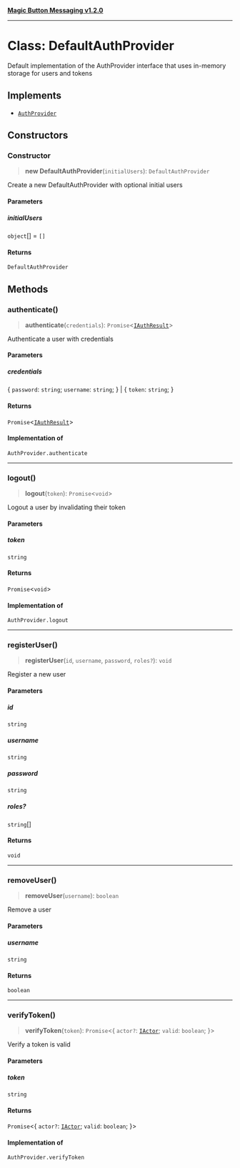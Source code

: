 [**Magic Button Messaging v1.2.0**](../README.md)

***

# Class: DefaultAuthProvider

Default implementation of the AuthProvider interface
that uses in-memory storage for users and tokens

## Implements

- [`AuthProvider`](../type-aliases/AuthProvider.md)

## Constructors

### Constructor

> **new DefaultAuthProvider**(`initialUsers`): `DefaultAuthProvider`

Create a new DefaultAuthProvider with optional initial users

#### Parameters

##### initialUsers

`object`[] = `[]`

#### Returns

`DefaultAuthProvider`

## Methods

### authenticate()

> **authenticate**(`credentials`): `Promise`\<[`IAuthResult`](../interfaces/IAuthResult.md)\>

Authenticate a user with credentials

#### Parameters

##### credentials

\{ `password`: `string`; `username`: `string`; \} | \{ `token`: `string`; \}

#### Returns

`Promise`\<[`IAuthResult`](../interfaces/IAuthResult.md)\>

#### Implementation of

`AuthProvider.authenticate`

***

### logout()

> **logout**(`token`): `Promise`\<`void`\>

Logout a user by invalidating their token

#### Parameters

##### token

`string`

#### Returns

`Promise`\<`void`\>

#### Implementation of

`AuthProvider.logout`

***

### registerUser()

> **registerUser**(`id`, `username`, `password`, `roles?`): `void`

Register a new user

#### Parameters

##### id

`string`

##### username

`string`

##### password

`string`

##### roles?

`string`[]

#### Returns

`void`

***

### removeUser()

> **removeUser**(`username`): `boolean`

Remove a user

#### Parameters

##### username

`string`

#### Returns

`boolean`

***

### verifyToken()

> **verifyToken**(`token`): `Promise`\<\{ `actor?`: [`IActor`](../interfaces/IActor.md); `valid`: `boolean`; \}\>

Verify a token is valid

#### Parameters

##### token

`string`

#### Returns

`Promise`\<\{ `actor?`: [`IActor`](../interfaces/IActor.md); `valid`: `boolean`; \}\>

#### Implementation of

`AuthProvider.verifyToken`
